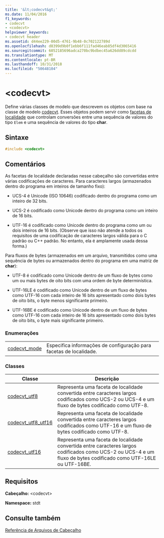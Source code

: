 ```yaml
---
title: '&lt;codecvt&gt;'
ms.date: 11/04/2016
f1_keywords:
- codecvt
- <codecvt>
helpviewer_keywords:
- codecvt header
ms.assetid: d44ee229-00d5-4761-9b48-0c702122789d
ms.openlocfilehash: d8399d9b0f1ebb6f111fad46eab85df4d3065416
ms.sourcegitcommit: 6052185696adca270bc9bdbec45a626dd89cdcdd
ms.translationtype: MT
ms.contentlocale: pt-BR
ms.lasthandoff: 10/31/2018
ms.locfileid: "50648104"
---
```

# <a name="ltcodecvtgt"></a>&lt;codecvt&gt;

Define várias classes de modelo que descrevem os objetos com base na classe de modelo [codecvt](../standard-library/codecvt-class.md). Esses objetos podem servir como [facetas de localidade](../standard-library/locale-class.md#facet_class) que controlam conversões entre uma sequência de valores do tipo `Elem` e uma sequência de valores do tipo **char**.

## <a name="syntax"></a>Sintaxe

```cpp
#include <codecvt>

```

## <a name="remarks"></a>Comentários

As facetas de localidade declaradas nesse cabeçalho são convertidas entre várias codificações de caracteres. Para caracteres largos (armazenados dentro do programa em inteiros de tamanho fixo):

- UCS-4 é Unicode (ISO 10646) codificado dentro do programa como um inteiro de 32 bits.

- UCS-2 é codificado como Unicode dentro do programa como um inteiro de 16 bits.

- UTF-16 é codificado como Unicode dentro do programa como um ou dois inteiros de 16 bits. (Observe que isso não atende a todos os requisitos de uma codificação de caracteres largos válida para o C padrão ou C++ padrão. No entanto, ela é amplamente usada dessa forma.)

Para fluxos de bytes (armazenados em um arquivo, transmitidos como uma sequência de bytes ou armazenados dentro do programa em uma matriz de **char**):

- UTF-8 é codificado como Unicode dentro de um fluxo de bytes como um ou mais bytes de oito bits com uma ordem de byte determinística.

- UTF-16LE é codificado como Unicode dentro de um fluxo de bytes como UTF-16 com cada inteiro de 16 bits apresentado como dois bytes de oito bits, o byte menos significante primeiro.

- UTF-16BE é codificado como Unicode dentro de um fluxo de bytes como UTF-16 com cada inteiro de 16 bits apresentado como dois bytes de oito bits, o byte mais significante primeiro.

### <a name="enumerations"></a>Enumerações

|||
|-|-|
|[codecvt_mode](../standard-library/codecvt-enums.md#codecvt_mode)|Especifica informações de configuração para facetas de localidade.|

### <a name="classes"></a>Classes

|Classe|Descrição|
|-|-|
|[codecvt_utf8](codecvt-utf8-class.md)|Representa uma faceta de localidade convertida entre caracteres largos codificados como UCS-2 ou UCS-4 e um fluxo de bytes codificado como UTF-8.|
|[codecvt_utf8_utf16](codecvt-utf8-utf16-class.md)|Representa uma faceta de localidade convertida entre caracteres largos codificados como UTF-16 e um fluxo de bytes codificado como UTF-8.|
|[codecvt_utf16](codecvt-utf16-class.md)|Representa uma faceta de localidade convertida entre caracteres largos codificados como UCS-2 ou UCS-4 e um fluxo de bytes codificado como UTF-16LE ou UTF-16BE.|

## <a name="requirements"></a>Requisitos

**Cabeçalho:** \<codecvt>

**Namespace:** stdt

## <a name="see-also"></a>Consulte também

[Referência de Arquivos de Cabeçalho](../standard-library/cpp-standard-library-header-files.md)<br/>
